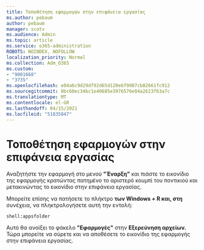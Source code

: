 ```yaml
---
title: Τοποθέτηση εφαρμογών στην επιφάνεια εργασίας
ms.author: pebaum
author: pebaum
manager: scotv
ms.audience: Admin
ms.topic: article
ms.service: o365-administration
ROBOTS: NOINDEX, NOFOLLOW
localization_priority: Normal
ms.collection: Adm_O365
ms.custom:
- "9001668"
- "3735"
ms.openlocfilehash: e04a6c9d29df92d65d120e6f9907cb82661fc912
ms.sourcegitcommit: 8bc60ec34bc1e40685e3976576e04a2623f63a7c
ms.translationtype: MT
ms.contentlocale: el-GR
ms.lasthandoff: 04/15/2021
ms.locfileid: "51835847"
---
```

# <a name="put-apps-on-the-desktop"></a>Τοποθέτηση εφαρμογών στην επιφάνεια εργασίας

Αναζητήστε την εφαρμογή στο μενού **"Έναρξη"** και πιάστε το εικονίδιο της εφαρμογής κρατώντας πατημένο το αριστερό κουμπί του ποντικιού και μετακινώντας το εικονίδιο στην επιφάνεια εργασίας.

Μπορείτε επίσης να πατήσετε το πλήκτρο **των Windows + R και, στη** συνέχεια, να πληκτρολογήσετε αυτή την εντολή:

`shell:appsfolder`

Αυτό θα ανοίξει το φάκελο **"Εφαρμογές"** στην **Εξερεύνηση αρχείων.** Τώρα μπορείτε να σύρετε και να αποθέσετε το εικονίδιο της εφαρμογής στην επιφάνεια εργασίας.
